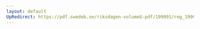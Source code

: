 ```yaml
---
layout: default
UpRedirect: https://pdf.swedeb.se/riksdagen-volumeG-pdf/199091/reg_199091/reg_199091_0040.pdf
---
```

